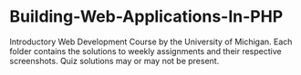 # Building-Web-Applications-In-PHP
Introductory Web Development Course by the University of Michigan.
Each folder contains the solutions to weekly assignments and their respective screenshots.
Quiz solutions may or may not be present.
